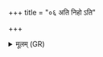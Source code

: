 +++
title = "०६ अति निहो ऽति"

+++
<details><summary>मूलम् (GR)</summary>

अति निहो ऽति निरृतीर्  
अत्य् अरातीर् अति द्विषः ।  
विश्वा ह्य् अग्ने दुरिता तर त्वम्  
अथास्मभ्यं सहवीरं रयिं दाः ॥
</details>